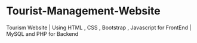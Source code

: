 # Tourist-Management-Website
Tourism Website | Using HTML , CSS , Bootstrap , Javascript for FrontEnd | MySQL and PHP for Backend
